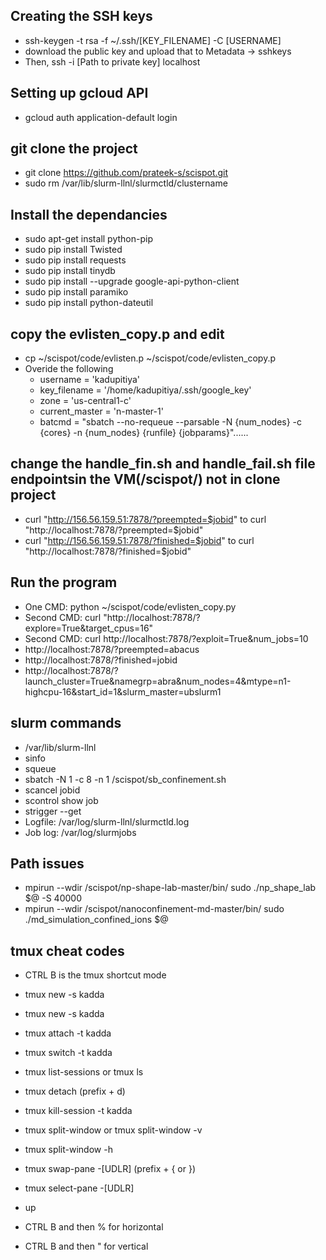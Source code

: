 ## Creating the SSH keys
* ssh-keygen -t rsa -f ~/.ssh/[KEY_FILENAME] -C [USERNAME]
* download the public key and upload that to Metadata -> sshkeys
* Then, ssh -i [Path to private key] localhost

## Setting up gcloud API
* gcloud auth application-default login

## git clone the project
* git clone https://github.com/prateek-s/scispot.git
* sudo rm /var/lib/slurm-llnl/slurmctld/clustername

## Install the dependancies
* sudo apt-get install python-pip 
* sudo pip install Twisted
* sudo pip install requests
* sudo pip install tinydb
* sudo pip install --upgrade google-api-python-client
* sudo pip install paramiko
* sudo pip install python-dateutil

## copy the evlisten_copy.p and edit
* cp ~/scispot/code/evlisten.p ~/scispot/code/evlisten_copy.p
* Overide the following
  * username = 'kadupitiya'
  * key_filename = '/home/kadupitiya/.ssh/google_key'
  * zone = 'us-central1-c'
  * current_master = 'n-master-1'
  * batcmd = "sbatch --no-requeue  --parsable -N {num_nodes} -c {cores} -n {num_nodes} {runfile} {jobparams}"......
 
 ## change the handle_fin.sh and handle_fail.sh file endpointsin the VM(/scispot/) not in clone project
 * curl "http://156.56.159.51:7878/?preempted=$jobid" to curl "http://localhost:7878/?preempted=$jobid"
 * curl "http://156.56.159.51:7878/?finished=$jobid" to curl "http://localhost:7878/?finished=$jobid"
 
 ## Run the program
 * One CMD: python ~/scispot/code/evlisten_copy.py
 * Second CMD: curl "http://localhost:7878/?explore=True&target_cpus=16"
 * Second CMD: curl http://localhost:7878/?exploit=True&num_jobs=10
 * http://localhost:7878/?preempted=abacus
 * http://localhost:7878/?finished=jobid
 * http://localhost:7878/?launch_cluster=True&namegrp=abra&num_nodes=4&mtype=n1-highcpu-16&start_id=1&slurm_master=ubslurm1
 
 ## slurm commands
 * /var/lib/slurm-llnl
 * sinfo 
 * squeue
 * sbatch -N 1 -c 8 -n 1 /scispot/sb_confinement.sh
 * scancel jobid
 * scontrol show job
 * strigger --get
 * Logfile: /var/log/slurm-llnl/slurmctld.log
 * Job log: /var/log/slurmjobs
 
 
 ## Path issues
 * mpirun --wdir /scispot/np-shape-lab-master/bin/ sudo ./np_shape_lab $@ -S 40000
 * mpirun --wdir /scispot/nanoconfinement-md-master/bin/ sudo ./md_simulation_confined_ions $@
 
 ## tmux cheat codes
 * CTRL B is the tmux shortcut mode
 * tmux new -s kadda
 * tmux new -s kadda
 * tmux attach -t kadda 
 * tmux switch -t kadda
 * tmux list-sessions  or tmux ls
 * tmux detach (prefix + d)
 * tmux kill-session -t kadda
 
 * tmux split-window or tmux split-window -v
 * tmux split-window -h
 * tmux swap-pane -[UDLR] (prefix + { or })
 * tmux select-pane -[UDLR]
 * up
 * CTRL B and then %  for horizontal
 * CTRL B and then " for vertical
 
 


